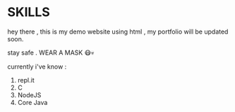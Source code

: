 # SKILLS

hey there , this is my demo website using html , my portfolio will be
updated soon.

stay safe .
WEAR A MASK 😷💀

currently i've know :
1. repl.it
1. C
1. NodeJS
1. Core Java
